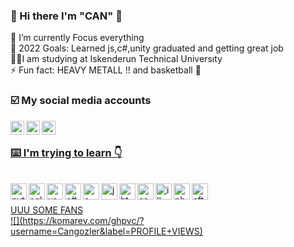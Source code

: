 ###  👋 Hi there I'm "CAN" 👋

👀 I’m currently Focus everything <br>
🎯 2022 Goals: Learned js,c#,unity graduated and getting great job <br>
🧑‍🎓I am studying at Iskenderun Technical Universıty <br>
⚡ Fun fact: HEAVY METALL !! and basketball 🏀

### ☑️ My social media accounts

<a href ="https://twitter.com/Anlam_Filozofu" target="blank"> <img align="left"  width="22px" alt=Twitter img src="https://image.flaticon.com/icons/png/512/733/733579.png">
<a href="https://www.instagram.com/can.gozler/" target="blank"> <img align="left" alt="Cangozler" width="22px" img src="https://image.flaticon.com/icons/png/512/2111/2111463.png">
<a href ="cangzlr23@gmail.com" target="blank"> <img align="left" alt="Cangozler" width="22px" img src="https://image.flaticon.com/icons/png/512/732/732200.png">
<br>
 
### ⌨️ I'm trying to learn 👇 <br>
 <br>

<img align="left" alt="python" width="26px" img src="https://image.flaticon.com/icons/png/512/919/919852.png">
<img align="left" alt="sql" width="26px" img src="https://image.flaticon.com/icons/png/512/2772/2772123.png">
<img align="left" alt="vs" width="26px" img src="https://img.icons8.com/ios-filled/50/000000/visual-basic.png">
<img align="left" alt="c#" width="26px" img src="https://image.flaticon.com/icons/png/512/381/381704.png">
<img align="left" alt="c++" width="26px" img src="https://image.flaticon.com/icons/png/512/919/919841.png">
<img align="left" alt="js" width="26px" img src="https://image.flaticon.com/icons/png/512/1199/1199124.png">
<img align="left" alt="html" width="26px" img src="https://image.flaticon.com/icons/png/512/1051/1051277.png">
<img align="left" alt="css" width="26px" img src="https://image.flaticon.com/icons/png/512/732/732190.png">
<img align="left" alt="illustrator" width="26px" img src="https://image.flaticon.com/icons/png/512/552/552222.png">
<img align="left" alt="photoshop " width="26px" img src="https://image.flaticon.com/icons/png/512/552/552220.png">
<img align="left" alt=" after effects" width="26px" img src="https://image.flaticon.com/icons/png/512/552/552226.png"> <br> <br>
 <label>UUU SOME FANS </label> <br>
![](https://komarev.com/ghpvc/?username=Cangozler&label=PROFILE+VIEWS) 
